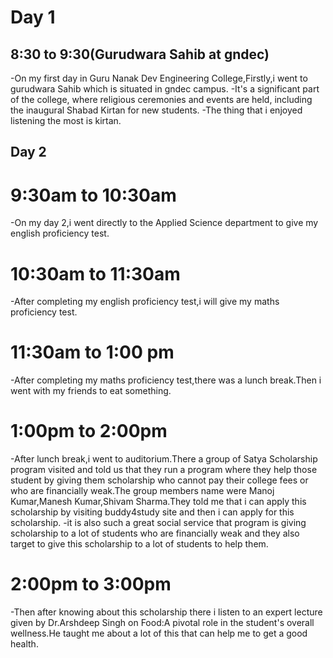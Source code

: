 # Day 1
## 8:30 to 9:30(Gurudwara Sahib at gndec)
-On my first day in Guru Nanak Dev Engineering College,Firstly,i went to gurudwara Sahib which is situated in gndec campus.
-It's a significant part of the college, where religious ceremonies and events are held, including the inaugural Shabad Kirtan for new students.
-The thing that i enjoyed listening the most is kirtan.

## Day 2 
# 9:30am to 10:30am
-On my day 2,i went directly to the Applied Science department to give my english proficiency test.
# 10:30am to 11:30am 
-After completing my english proficiency test,i will give my maths proficiency test.
# 11:30am to 1:00 pm
-After completing my maths proficiency test,there was a lunch break.Then i went with my friends to eat something.

# 1:00pm to 2:00pm
-After lunch break,i went to auditorium.There a group of Satya Scholarship program visited and told us that they run a program where they help those student by giving them scholarship who cannot pay their college fees or who are financially weak.The group members name were Manoj Kumar,Manesh Kumar,Shivam Sharma.They told me that i can apply this scholarship by visiting buddy4study site and then i can apply for this scholarship.
-it is also such a great social service that program is giving scholarship to a lot of students who are financially weak and they also target to give this scholarship to a lot of students to help them.

# 2:00pm to 3:00pm 
-Then after knowing about this scholarship there i listen to an expert lecture given by Dr.Arshdeep Singh on Food:A pivotal role in the student's overall wellness.He taught me about a lot of this that can help me to get a good health.

